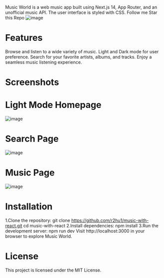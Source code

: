 Music World is a web music app built using Next.js 14, App Router, and an unofficial music API. The user interface is styled with CSS.
Follow me Star this Repo
![image](https://github.com/mrdeepak125/music-with-react/assets/135497307/bd170be8-d72b-42f8-bf27-fa5ea569b1bb)
# Features
Browse and listen to a wide variety of music.
Light and Dark mode for user preference.
Search for your favorite artists, albums, and tracks.
Enjoy a seamless music listening experience.
# Screenshots
# Light Mode Homepage
![image](https://github.com/mrdeepak125/music-with-react/assets/135497307/2303bb99-b066-4af9-a9a5-7e655c18c61f)
# Search Page
![image](https://github.com/mrdeepak125/music-with-react/assets/135497307/dbbcced6-6625-4932-891d-4d97b21f2cbb)
# Music Page
![image](https://github.com/mrdeepak125/music-with-react/assets/135497307/a445e761-bad5-4d53-851f-20e3a6ff95df)
# Installation
1.Clone the repository:
git clone https://github.com/r2hu1/music-with-react.git
cd music-with-react
2.Install dependencies:
npm install
3.Run the development server:
npm run dev
Visit http://localhost:3000 in your browser to explore Music World.
# License
This project is licensed under the MIT License.

